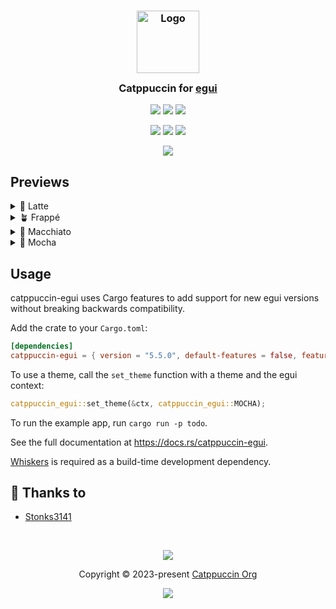 <h3 align="center">
	<img src="https://raw.githubusercontent.com/catppuccin/catppuccin/main/assets/logos/exports/1544x1544_circle.png" width="100" alt="Logo"/><br/>
	<img src="https://raw.githubusercontent.com/catppuccin/catppuccin/main/assets/misc/transparent.png" height="30" width="0px"/>
	Catppuccin for <a href="https://github.com/emilk/egui">egui</a>
	<img src="https://raw.githubusercontent.com/catppuccin/catppuccin/main/assets/misc/transparent.png" height="30" width="0px"/>
</h3>

<p align="center">
	<a href="https://github.com/catppuccin/egui/stargazers"><img src="https://img.shields.io/github/stars/catppuccin/egui?colorA=363a4f&colorB=b7bdf8&style=for-the-badge"></a>
	<a href="https://github.com/catppuccin/egui/issues"><img src="https://img.shields.io/github/issues/catppuccin/egui?colorA=363a4f&colorB=f5a97f&style=for-the-badge"></a>
	<a href="https://github.com/catppuccin/egui/contributors"><img src="https://img.shields.io/github/contributors/catppuccin/egui?colorA=363a4f&colorB=a6da95&style=for-the-badge"></a>
</p>

<p align="center">
	<a href="https://github.com/catppuccin/egui/actions/workflows/ci.yml"><img src="https://img.shields.io/github/actions/workflow/status/catppuccin/egui/ci.yml?colorA=363a4f&colorB=b7bdf8&style=for-the-badge"></a>
	<a href="https://crates.io/crates/catppuccin-egui"><img src="https://img.shields.io/crates/v/catppuccin-egui?colorA=363a4f&colorB=f5a97f&style=for-the-badge"></a>
	<a href="https://docs.rs/catppuccin-egui"><img src="https://img.shields.io/docsrs/catppuccin-egui?colorA=363a4f&colorB=a6da95&style=for-the-badge"></a>
</p>

<p align="center">
	<img src="https://raw.githubusercontent.com/catppuccin/egui/main/assets/previews/preview.webp"/>
</p>

## Previews

<details>
<summary>🌻 Latte</summary>
<img src="https://raw.githubusercontent.com/catppuccin/egui/main/assets/previews/latte.png"/>
</details>
<details>
<summary>🪴 Frappé</summary>
<img src="https://raw.githubusercontent.com/catppuccin/egui/main/assets/previews/frappe.png"/>
</details>
<details>
<summary>🌺 Macchiato</summary>
<img src="https://raw.githubusercontent.com/catppuccin/egui/main/assets/previews/macchiato.png"/>
</details>
<details>
<summary>🌿 Mocha</summary>
<img src="https://raw.githubusercontent.com/catppuccin/egui/main/assets/previews/mocha.png"/>
</details>

## Usage

catppuccin-egui uses Cargo features to add support for new egui versions without breaking backwards compatibility.

Add the crate to your `Cargo.toml`:

<!-- x-release-please-start-version -->

```toml
[dependencies]
catppuccin-egui = { version = "5.5.0", default-features = false, features = ["egui31"] }
```

<!-- x-release-please-end -->

To use a theme, call the `set_theme` function with a theme and the egui context:

```rust
catppuccin_egui::set_theme(&ctx, catppuccin_egui::MOCHA);
```

To run the example app, run `cargo run -p todo`.

See the full documentation at https://docs.rs/catppuccin-egui.

[Whiskers](https://github.com/catppuccin/toolbox/tree/main/whiskers) is required as a build-time development dependency.

## 💝 Thanks to

- [Stonks3141](https://github.com/Stonks3141)

&nbsp;

<p align="center">
	<img src="https://raw.githubusercontent.com/catppuccin/catppuccin/main/assets/footers/gray0_ctp_on_line.svg?sanitize=true" />
</p>

<p align="center">
	Copyright &copy; 2023-present <a href="https://github.com/catppuccin" target="_blank">Catppuccin Org</a>
</p>

<p align="center">
	<a href="https://github.com/catppuccin/egui/blob/main/LICENSE"><img src="https://img.shields.io/static/v1.svg?style=for-the-badge&label=License&message=MIT&logoColor=d9e0ee&colorA=363a4f&colorB=b7bdf8"/></a>
</p>
